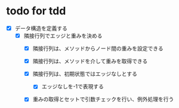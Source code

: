 # todo for tdd

- [x] データ構造を定義する
    - [x] 隣接行列でエッジと重みを決める
        - [x] 隣接行列は、メソッドからノード間の重みを設定できる
        - [x] 隣接行列は、メソッドを介して重みを取得できる
        - [x] 隣接行列は、初期状態ではエッジなしとする
            - [x] エッジなしを-1で表現する
        - [x] 重みの取得とセットで引数チェックを行い、例外処理を行う
        
